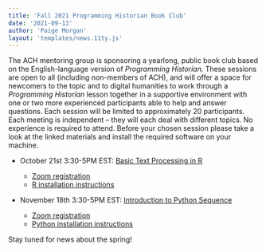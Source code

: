 ```yaml
---
title: 'Fall 2021 Programming Historian Book Club'
date: '2021-09-13'
author: 'Paige Morgan'
layout: 'templates/news.11ty.js'
---
```

The ACH mentoring group is sponsoring a yearlong, public book club based on the English-language version of *Programming Historian.* These sessions are open to all (including non-members of ACH), and will offer a space for newcomers to the topic and to digital humanities to work through a *Programming Historian* lesson together in a supportive environment with one or two more experienced participants able to help and answer questions. Each session will be limited to approximately 20 participants. Each meeting is independent – they will each deal with different topics. No experience is required to attend. Before your chosen session please take a look at the linked materials and install the required software on your machine.

- October 21st 3:30-5PM EST: [Basic Text Processing in R](https://programminghistorian.org/en/lessons/basic-text-processing-in-r)
  - [Zoom registration](https://virginia.zoom.us/meeting/register/tJwpcequqjMqGNMrt4KH_a3fPGjO--B700gW)
  - [R installation instructions](https://www.r-project.org/)

- November 18th 3:30-5PM EST: [Introduction to Python Sequence](https://programminghistorian.org/en/lessons/introduction-and-installation)
  - [Zoom registration](https://virginia.zoom.us/meeting/register/tJ0lcuqppzotGt1if4WWry7FdVq2GCjN9jyt)
  - [Python installation instructions](https://programminghistorian.org/en/lessons/introduction-and-installation)

Stay tuned for news about the spring!
